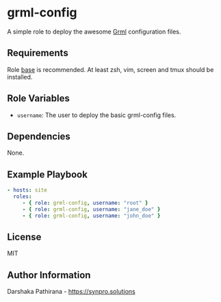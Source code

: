 grml-config
===========

A simple role to deploy the awesome [Grml](https://grml.org) configuration files.

Requirements
------------

Role [base](https://github.com/jkirk/ansible-role-base) is recommended.
At least zsh, vim, screen and tmux should be installed.

Role Variables
--------------

* `username`: The user to deploy the basic grml-config files.

Dependencies
------------

None.

Example Playbook
----------------

```yaml
- hosts: site
  roles:
     - { role: grml-config, username: "root" }
     - { role: grml-config, username: "jane_doe" }
     - { role: grml-config, username: "john_doe" }
```

License
-------

MIT

Author Information
------------------

Darshaka Pathirana - https://synpro.solutions
